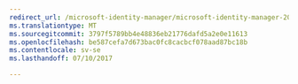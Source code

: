 ```yaml
---
redirect_url: /microsoft-identity-manager/microsoft-identity-manager-2016-supported-platforms
ms.translationtype: MT
ms.sourcegitcommit: 3797f5789bb4e48836eb21776dafd5a2e0e11613
ms.openlocfilehash: be587cefa7d673bac0fc8cacbcf078aad87bc18b
ms.contentlocale: sv-se
ms.lasthandoff: 07/10/2017

---
```


